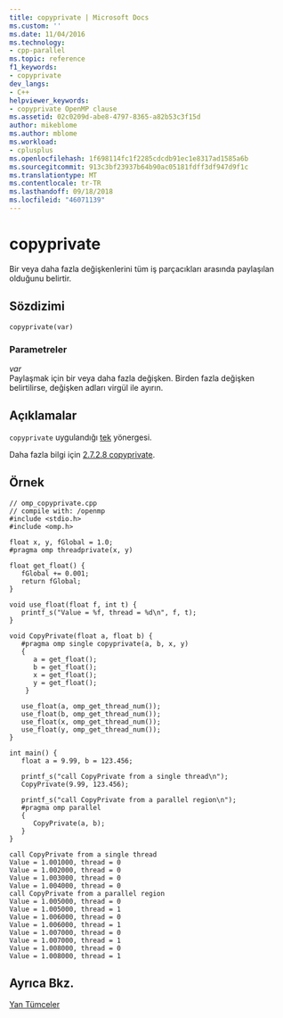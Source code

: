 ```yaml
---
title: copyprivate | Microsoft Docs
ms.custom: ''
ms.date: 11/04/2016
ms.technology:
- cpp-parallel
ms.topic: reference
f1_keywords:
- copyprivate
dev_langs:
- C++
helpviewer_keywords:
- copyprivate OpenMP clause
ms.assetid: 02c0209d-abe8-4797-8365-a82b53c3f15d
author: mikeblome
ms.author: mblome
ms.workload:
- cplusplus
ms.openlocfilehash: 1f698114fc1f2285cdcdb91ec1e8317ad1585a6b
ms.sourcegitcommit: 913c3bf23937b64b90ac05181fdff3df947d9f1c
ms.translationtype: MT
ms.contentlocale: tr-TR
ms.lasthandoff: 09/18/2018
ms.locfileid: "46071139"
---
```

# <a name="copyprivate"></a>copyprivate
Bir veya daha fazla değişkenlerini tüm iş parçacıkları arasında paylaşılan olduğunu belirtir.  
  
## <a name="syntax"></a>Sözdizimi  
  
```  
copyprivate(var)  
```  
  
### <a name="parameters"></a>Parametreler
  
*var*<br/>
Paylaşmak için bir veya daha fazla değişken. Birden fazla değişken belirtilirse, değişken adları virgül ile ayırın.  
  
## <a name="remarks"></a>Açıklamalar  
 `copyprivate` uygulandığı [tek](../../../parallel/openmp/reference/single.md) yönergesi.  
  
 Daha fazla bilgi için [2.7.2.8 copyprivate](../../../parallel/openmp/2-7-2-8-copyprivate.md).  
  
## <a name="example"></a>Örnek  
  
```  
// omp_copyprivate.cpp  
// compile with: /openmp   
#include <stdio.h>  
#include <omp.h>  
  
float x, y, fGlobal = 1.0;  
#pragma omp threadprivate(x, y)  
  
float get_float() {  
   fGlobal += 0.001;  
   return fGlobal;  
}  
  
void use_float(float f, int t) {  
   printf_s("Value = %f, thread = %d\n", f, t);  
}  
  
void CopyPrivate(float a, float b) {  
   #pragma omp single copyprivate(a, b, x, y)   
   {  
      a = get_float();  
      b = get_float();  
      x = get_float();  
      y = get_float();  
    }  
  
   use_float(a, omp_get_thread_num());     
   use_float(b, omp_get_thread_num());     
   use_float(x, omp_get_thread_num());  
   use_float(y, omp_get_thread_num());  
}  
  
int main() {  
   float a = 9.99, b = 123.456;  
  
   printf_s("call CopyPrivate from a single thread\n");  
   CopyPrivate(9.99, 123.456);  
  
   printf_s("call CopyPrivate from a parallel region\n");  
   #pragma omp parallel       
   {  
      CopyPrivate(a, b);  
   }  
}  
```  
  
```Output  
call CopyPrivate from a single thread  
Value = 1.001000, thread = 0  
Value = 1.002000, thread = 0  
Value = 1.003000, thread = 0  
Value = 1.004000, thread = 0  
call CopyPrivate from a parallel region  
Value = 1.005000, thread = 0  
Value = 1.005000, thread = 1  
Value = 1.006000, thread = 0  
Value = 1.006000, thread = 1  
Value = 1.007000, thread = 0  
Value = 1.007000, thread = 1  
Value = 1.008000, thread = 0  
Value = 1.008000, thread = 1  
```  
  
## <a name="see-also"></a>Ayrıca Bkz.  
 [Yan Tümceler](../../../parallel/openmp/reference/openmp-clauses.md)
